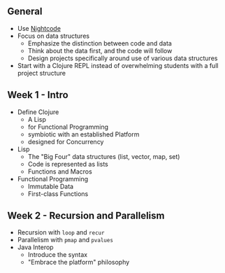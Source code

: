 ## General

* Use [Nightcode](https://sekao.net/nightcode/)
* Focus on data structures
  * Emphasize the distinction between code and data
  * Think about the data first, and the code will follow
  * Design projects specifically around use of various data structures
* Start with a Clojure REPL instead of overwhelming students with a full project structure

## Week 1 - Intro

* Define Clojure
  * A Lisp
  * for Functional Programming
  * symbiotic with an established Platform
  * designed for Concurrency
* Lisp
  * The "Big Four" data structures (list, vector, map, set)
  * Code is represented as lists
  * Functions and Macros
* Functional Programming
  * Immutable Data
  * First-class Functions

## Week 2 - Recursion and Parallelism

* Recursion with `loop` and `recur`
* Parallelism with `pmap` and `pvalues`
* Java Interop
  * Introduce the syntax
  * "Embrace the platform" philosophy

